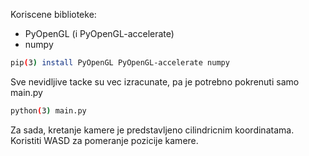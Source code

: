 Koriscene biblioteke:
* PyOpenGL (i PyOpenGL-accelerate)
* numpy

```bash
pip(3) install PyOpenGL PyOpenGL-accelerate numpy
```

Sve nevidljive tacke su vec izracunate, pa je potrebno pokrenuti samo main.py
```bash
python(3) main.py
```

Za sada, kretanje kamere je predstavljeno cilindricnim koordinatama.
Koristiti WASD za pomeranje pozicije kamere.
